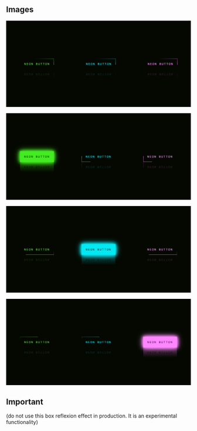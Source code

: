 ## Images
![image 1](/screenshots/neonButtons1.png)

![image 2](/screenshots/neonButtons2.png)

![image 3](/screenshots/neonButtons3.png)

![image 4](/screenshots/neonButtons4.png)

## Important
(do not use this box reflexion effect in production. It is an experimental functionality)
